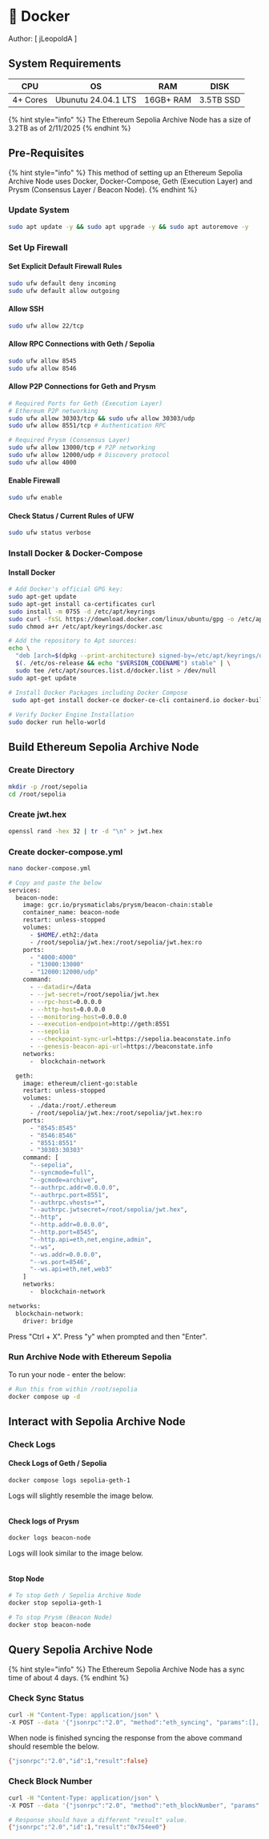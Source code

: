 # 🐳 Docker

Author: \[ jLeopoldA ]

## System Requirements

| CPU      | OS                  | RAM       | DISK      |
| -------- | ------------------- | --------- | --------- |
| 4+ Cores | Ubunutu 24.04.1 LTS | 16GB+ RAM | 3.5TB SSD |

{% hint style="info" %}
The Ethereum Sepolia Archive Node has a size of 3.2TB as of 2/11/2025
{% endhint %}

## Pre-Requisites

{% hint style="info" %}
This method of setting up an Ethereum Sepolia Archive Node uses Docker, Docker-Compose, Geth (Execution Layer) and Prysm (Consensus Layer / Beacon Node).
{% endhint %}

### Update System

```bash
sudo apt update -y && sudo apt upgrade -y && sudo apt autoremove -y
```

### Set Up Firewall

#### Set Explicit Default Firewall Rules

```bash
sudo ufw default deny incoming 
sudo ufw default allow outgoing
```

#### Allow SSH

```bash
sudo ufw allow 22/tcp
```

#### Allow RPC Connections with Geth / Sepolia

```bash
sudo ufw allow 8545
sudo ufw allow 8546
```

#### Allow P2P Connections for Geth and Prysm

```bash
# Required Ports for Geth (Execution Layer)
# Ethereum P2P networking
sudo ufw allow 30303/tcp && sudo ufw allow 30303/udp
sudo ufw allow 8551/tcp # Authentication RPC

# Required Prysm (Consensus Layer)
sudo ufw allow 13000/tcp # P2P networking
sudo ufw allow 12000/udp # Discovery protocol
sudo ufw allow 4000
```

#### Enable Firewall

```bash
sudo ufw enable
```

#### Check Status / Current Rules of UFW

```bash
sudo ufw status verbose
```

### Install Docker & Docker-Compose

#### Install Docker

```bash
# Add Docker's official GPG key:
sudo apt-get update
sudo apt-get install ca-certificates curl
sudo install -m 0755 -d /etc/apt/keyrings
sudo curl -fsSL https://download.docker.com/linux/ubuntu/gpg -o /etc/apt/keyrings/docker.asc
sudo chmod a+r /etc/apt/keyrings/docker.asc

# Add the repository to Apt sources:
echo \
  "deb [arch=$(dpkg --print-architecture) signed-by=/etc/apt/keyrings/docker.asc] https://download.docker.com/linux/ubuntu \
  $(. /etc/os-release && echo "$VERSION_CODENAME") stable" | \
  sudo tee /etc/apt/sources.list.d/docker.list > /dev/null
sudo apt-get update

# Install Docker Packages including Docker Compose
 sudo apt-get install docker-ce docker-ce-cli containerd.io docker-buildx-plugin docker-compose-plugin
 
# Verify Docker Engine Installation
sudo docker run hello-world
```

## Build Ethereum Sepolia Archive Node

### Create Directory

```bash
mkdir -p /root/sepolia
cd /root/sepolia
```

### Create jwt.hex

```bash
openssl rand -hex 32 | tr -d "\n" > jwt.hex
```

### Create docker-compose.yml

```bash
nano docker-compose.yml

# Copy and paste the below
services:
  beacon-node:
    image: gcr.io/prysmaticlabs/prysm/beacon-chain:stable
    container_name: beacon-node
    restart: unless-stopped
    volumes:
      - $HOME/.eth2:/data
      - /root/sepolia/jwt.hex:/root/sepolia/jwt.hex:ro
    ports:
      - "4000:4000"
      - "13000:13000"
      - "12000:12000/udp"
    command:
      - --datadir=/data
      - --jwt-secret=/root/sepolia/jwt.hex
      - --rpc-host=0.0.0.0
      - --http-host=0.0.0.0
      - --monitoring-host=0.0.0.0
      - --execution-endpoint=http://geth:8551
      - --sepolia
      - --checkpoint-sync-url=https://sepolia.beaconstate.info
      - --genesis-beacon-api-url=https://beaconstate.info
    networks:
      -  blockchain-network

  geth:
    image: ethereum/client-go:stable
    restart: unless-stopped
    volumes:
      - ./data:/root/.ethereum
      - /root/sepolia/jwt.hex:/root/sepolia/jwt.hex:ro
    ports:
      - "8545:8545"
      - "8546:8546"
      - "8551:8551"
      - "30303:30303"
    command: [
      "--sepolia",
      "--syncmode=full",
      "--gcmode=archive",
      "--authrpc.addr=0.0.0.0",
      "--authrpc.port=8551",
      "--authrpc.vhosts=*",
      "--authrpc.jwtsecret=/root/sepolia/jwt.hex",
      "--http",
      "--http.addr=0.0.0.0",
      "--http.port=8545",
      "--http.api=eth,net,engine,admin",
      "--ws",
      "--ws.addr=0.0.0.0",
      "--ws.port=8546",
      "--ws.api=eth,net,web3"
    ]
    networks:
      -  blockchain-network

networks:
  blockchain-network:
    driver: bridge
```

Press "Ctrl + X". Press "y" when prompted and then "Enter".

### Run Archive Node with Ethereum Sepolia

To run your node - enter the below:

```bash
# Run this from within /root/sepolia
docker compose up -d
```

## Interact with Sepolia Archive Node

### Check Logs

#### Check Logs of Geth / Sepolia

```bash
docker compose logs sepolia-geth-1
```

Logs will slightly resemble the image below.

<figure><img src="../../../.gitbook/assets/Screenshot from 2025-02-11 14-23-16.png" alt=""><figcaption></figcaption></figure>

#### Check logs of Prysm

```bash
docker logs beacon-node
```

Logs will look similar to the image below.

<figure><img src="../../../.gitbook/assets/spaces_DHv0OHzHXecvl5JZaSK1_uploads_WkjlHSAJcAPxVyNUCXHu_Screenshot from 2025-02-11 14-26-06.webp" alt=""><figcaption></figcaption></figure>

#### Stop Node

```bash
# To stop Geth / Sepolia Archive Node
docker stop sepolia-geth-1

# To stop Prysm (Beacon Node)
docker stop beacon-node
```

## Query Sepolia Archive Node

{% hint style="info" %}
The Ethereum Sepolia Archive Node has a sync time of about 4 days.
{% endhint %}

### Check Sync Status

```bash
curl -H "Content-Type: application/json" \
-X POST --data '{"jsonrpc":"2.0", "method":"eth_syncing", "params":[], "id":1}' http://localhost:8545

```

When node is finished syncing the response from the above command should resemble the below.

```bash
{"jsonrpc":"2.0","id":1,"result":false}
```

### Check Block Number

```bash
curl -H "Content-Type: application/json" \
-X POST --data '{"jsonrpc":"2.0", "method":"eth_blockNumber", "params":[], "id":1}' http://localhost:8545

# Response should have a different "result" value.
{"jsonrpc":"2.0","id":1,"result":"0x754ee0"}
```
